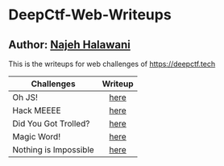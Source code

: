# DeepCtf-Web-Writeups
## Author: [Najeh Halawani](https://instagram.com/najeh_halawani)
This is the writeups for web challenges of https://deepctf.tech

| Challenges           | Writeup           |
| -------------        |:-------------:
| Oh JS!               | [here](https://github.com/najeh-halawani/DeepCtf-Web-Writeups/tree/master/Oh%20JS!)          |
| Hack MEEEE | [here](https://github.com/najeh-halawani/DeepCtf-Web-Writeups/tree/master/Hack%20MEEEE)          |
| Did You Got Trolled? | [here](https://github.com/najeh-halawani/DeepCtf-Web-Writeups/tree/master/Did%20You%20Got%20Trolled%3F)          |
| Magic Word!          | [here](https://github.com/najeh-halawani/DeepCtf-Web-Writeups/tree/master/Magic%20Word!)          |
| Nothing is Impossible| [here](https://github.com/najeh-halawani/DeepCtf-Web-Writeups/tree/master/Nothing%20is%20impossible)          |




